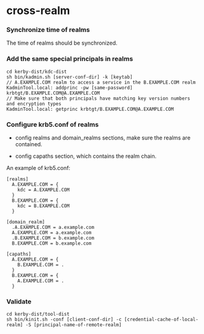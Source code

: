 <!--
  Licensed to the Apache Software Foundation (ASF) under one
  or more contributor license agreements.  See the NOTICE file
  distributed with this work for additional information
  regarding copyright ownership.  The ASF licenses this file
  to you under the Apache License, Version 2.0 (the
  "License"); you may not use this file except in compliance
  with the License.  You may obtain a copy of the License at

  http://www.apache.org/licenses/LICENSE-2.0

  Unless required by applicable law or agreed to in writing,
  software distributed under the License is distributed on an
  "AS IS" BASIS, WITHOUT WARRANTIES OR CONDITIONS OF ANY
  KIND, either express or implied.  See the License for the
  specific language governing permissions and limitations
  under the License.
-->

cross-realm
============

### Synchronize time of realms
The time of realms should be synchronized.

### Add the same special principals in realms
```
cd kerby-dist/kdc-dist
sh bin/kadmin.sh [server-conf-dir] -k [keytab]
// A.EXAMPLE.COM realm to access a service in the B.EXAMPLE.COM realm
KadminTool.local: addprinc -pw [same-password] krbtgt/B.EXAMPLE.COM@A.EXAMPLE.COM
// Make sure that both principals have matching key version numbers and encryption types
KadminTool.local: getprinc krbtgt/B.EXAMPLE.COM@A.EXAMPLE.COM
```

### Configure krb5.conf of realms

* config realms and domain_realms sections, make sure the realms are contained.

* config capaths section, which contains the realm chain.

An example of krb5.conf:
```
[realms]
  A.EXAMPLE.COM = {
    kdc = A.EXAMPLE.COM
  }
  B.EXAMPLE.COM = {
    kdc = B.EXAMPLE.COM
  }

[domain_realm]
  .A.EXAMPLE.COM = a.example.com
  A.EXAMPLE.COM = a.example.com
  .B.EXAMPLE.COM = b.example.com
  B.EXAMPLE.COM = b.example.com

[capaths]
  A.EXAMPLE.COM = {
    B.EXAMPLE.COM = .
  }
  B.EXAMPLE.COM = {
    A.EXAMPLE.COM = .
  }
```

### Validate
```
cd kerby-dist/tool-dist
sh bin/kinit.sh -conf [client-conf-dir] -c [credential-cache-of-local-realm] -S [principal-name-of-remote-realm]
```
